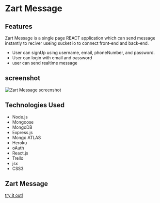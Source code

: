 # Zart Message
## Features
Zart Message is a single page REACT application which can send message instantly to reciver useing sucket io to connect front-end and back-end.
- User can signUp using username, email, phoneNumber, and password.
- User can login with email and oassword
- user can send realtime message 
## screenshot
![Zart Message screenshot]('./src/image/zartLogo.png' )
## Technologies Used
* Node.js
* Mongoose
* MongoDB
* Express.js
* Mongo ATLAS
* Heroku
* oAuth
* React.js
* Trello
* jsx
* CSS3
## Zart Message
[try it out!](https://zart-message.herokuapp.com/)